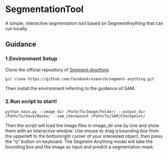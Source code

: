 # SegmentationTool
A simple, interactive segmentation tool based on SegmentAnything that can run locally.

## Guidance
### 1.Environment Setup
Clone the official repository of [Segment-Anything](https://github.com/facebookresearch/segment-anything).
    
    git clone https://github.com/facebookresearch/segment-anything.git

Then install the environment referring to the guidance of SAM.
### 2.Run script to start!

    python main.py --image_dir /Path/To/Image/Folder/ --output_dir /Path/To/Save/Masks/ --sam_checkpoint /Path/To/SAM/Checkpoint/

Then the script will load the image files in image_dir one by one and show them with an interactive window. Use mouse to drag a bounding box from the upperleft to the bottomright corner of your interested object, then press the "q" button on keyboard. The Segment-Anything model will take the bounding box and the image as input and predict a segmentation mask.
